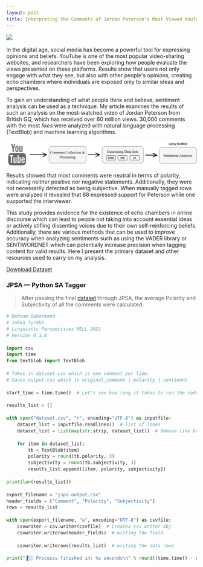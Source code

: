```yaml
---
layout: post
title: Interpreting the Comments of Jordan Peterson's Most Viewed YouTube Interview
---
```


<img src="/public/uploads/jp-gq.gif" width="900">

In the digital age, social media has become a powerful tool for expressing opinions and beliefs. YouTube is one of the most popular video-sharing websites, and researchers have been exploring how people evaluate the views presented on these platforms. Results show that users not only engage with what they see, but also with other people's opinions, creating echo chambers where individuals are exposed only to similar ideas and perspectives.

To gain an understanding of what people think and believe, sentiment analysis can be used as a technique. My article examines the results of such an analysis on the most-watched video of Jordan Peterson from British GQ, which has received over 60 million views. 30,000 comments with the most _likes_ were analyzed with natural language processing (TextBlob) and machine learning algorithms.

![Workflow](/public/uploads/jp-workflow.jpg)

Results showed that most comments were neutral in terms of polarity, indicating neither positive nor negative statements. Additionally, they were not necessarily detected as being subjective. When manually tagged rows were analyzed it revealed that 88 expressed support for Peterson while one supported the interviewer.

This study provides evidence for the existence of echo chambers in online discourse which can lead to people not taking into account essential ideas or actively stifling dissenting voices due to their own self-reinforcing beliefs. Additionally, there are various methods that can be used to improve accuracy when analyzing sentiments such as using the VADER library or SENTIWORDNET which can potentially increase precision when tagging content for valid results. Here I present the primary dataset and other resources used to carry on my analysis.

[Download Dataset](https://docs.google.com/spreadsheets/d/1HKPJJin4aYQzX1ur9wUADYQLi76MPnc2/edit?usp=sharing&ouid=105091277710928109266&rtpof=true&sd=true)

### JPSA — Python SA Tagger

> After passing the final [dataset](https://docs.google.com/spreadsheets/d/1HKPJJin4aYQzX1ur9wUADYQLi76MPnc2/edit?usp=sharing&ouid=105091277710928109266&rtpof=true&sd=true) through JPSA, the average Polarity and Subjectivity of all the comments were calculated.

```python
# Behnam Baharmand
# Jukka Tyrkkö
# Linguistic Perspectives MELL 2021
# Version 0.1.0

import csv
import time
from textblob import TextBlob

# Takes in dataset.csv which is one comment per line.
# Saves output.csv which is original_comment | polarity | sentiment

start_time = time.time()  # Let's see how long it takes to run the code

results_list = []

with open("dataset.csv", "r", encoding="UTF-8") as inputfile:
    dataset_list = inputfile.readlines()  # list of lines
    dataset_list = list(map(str.strip, dataset_list))  # Remove line breaks

    for item in dataset_list:
        tb = TextBlob(item)
        polarity = round(tb.polarity, 3)
        subjectivity = round(tb.subjectivity, 3)
        results_list.append([item, polarity, subjectivity])

print(len(results_list))

export_filename = "jspa-output.csv"
header_fields = ["Comment", "Polarity", "Subjectivity"]
rows = results_list

with open(export_filename, "w", encoding="UTF-8") as csvfile:
    csvwriter = csv.writer(csvfile)  # Createa csv writer obj
    csvwriter.writerow(header_fields)  # writing the field

    csvwriter.writerows(results_list)  # writing the data rows

print("▐░░ Processs finished in: %s seconds\n" % round((time.time() - start_time), 3))

```
